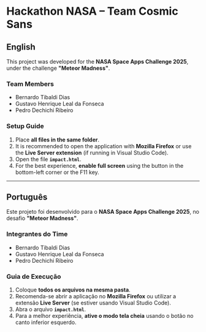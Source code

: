 # Hackathon NASA – Team Cosmic Sans

## English

This project was developed for the **NASA Space Apps Challenge 2025**, under the challenge **"Meteor Madness"**.

### Team Members

* Bernardo Tibaldi Dias
* Gustavo Henrique Leal da Fonseca
* Pedro Dechichi Ribeiro

### Setup Guide

1. Place **all files in the same folder**.
2. It is recommended to open the application with **Mozilla Firefox** or use the **Live Server extension** (if running in Visual Studio Code).
3. Open the file **`impact.html`**.
4. For the best experience, **enable full screen** using the button in the bottom-left corner or the F11 key.

---

## Português

Este projeto foi desenvolvido para o **NASA Space Apps Challenge 2025**, no desafio **"Meteor Madness"**.

### Integrantes do Time

* Bernardo Tibaldi Dias
* Gustavo Henrique Leal da Fonseca
* Pedro Dechichi Ribeiro

### Guia de Execução

1. Coloque **todos os arquivos na mesma pasta**.
2. Recomenda-se abrir a aplicação no **Mozilla Firefox** ou utilizar a extensão **Live Server** (se estiver usando Visual Studio Code).
3. Abra o arquivo **`impact.html`**.
4. Para a melhor experiência, **ative o modo tela cheia** usando o botão no canto inferior esquerdo.
